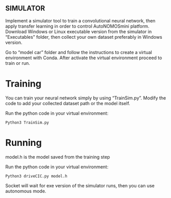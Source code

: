 ## SIMULATOR
Implement a simulator tool to train a convolutional neural network, then apply transfer learning in order to control AutoNOMOSmini platform. Download Windows or Linux executable version from the simulator in “Executables” folder, then collect your own dataset preferably in Windows version.

Go to “model car” folder and follow the instructions to create a virtual environment with Conda. After activate the virtual environment proceed to train or run.

# Training
You can train your neural network simply by using “TrainSim.py”. Modify the code to add your collected dataset path or the model itself.

Run the python code in your virtual environment:
```
Python3 TrainSim.py
```

# Running
model.h is the model saved from the training step

Run the python code in your virtual environment:
```
Python3 driveCIC.py model.h
```
Socket will wait for exe version of the simulator runs, then you can use autonomous mode.

